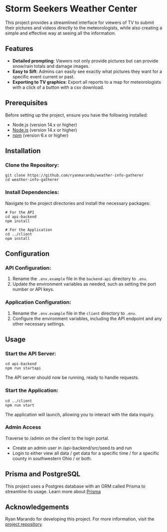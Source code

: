 # Storm Seekers Weather Center
This project provides a streamlined interface for viewers of TV to submit their pictures and videos directly to the meteorologists, while also creating a simple and effective way at seeing all the information.

## Features
- **Detailed prompting**: Viewers not only provide pictures but can provide snow/rain totals and damage images.
- **Easy to Sift**: Admins can easily see exactly what pictures they want for a specific event current or past.
- **Exporting to TV graphics**: Export all reports to a map for meteorologists with a click of a button with a csv download. 

## Prerequisites
Before setting up the project, ensure you have the following installed:
- Node.js (version 14.x or higher)
- [Node.js](https://nodejs.org/en) (version 14.x or higher)
- [npm](https://www.npmjs.com/) (version 6.x or higher)

## Installation
### Clone the Repository:
```
git clone https://github.com/ryanmarando/weather-info-gatherer
cd weather-info-gatherer
```
### Install Dependencies:
Navigate to the project directories and install the necessary packages:
```
# For the API
cd api-backend
npm install

# For the Application
cd ../client
npm install
```
## Configuration
### API Configuration:
1. Rename the `.env.example` file in the `backend-api` directory to `.env`.
2. Update the environment variables as needed, such as setting the port number or API keys.

### Application Configuration:
1. Rename the `.env.example` file in the `client` directory to `.env`.
2. Configure the environment variables, including the API endpoint and any other necessary settings.

## Usage
### Start the API Server:
```
cd api-backend
npm run startapi
```
The API server should now be running, ready to handle requests.

### Start the Application:
```
cd ../client
npm run start
```
The application will launch, allowing you to interact with the data inquiry. 

### Admin Access
Traverse to /admin on the client to the login portal.
- Create an admin user in /api-backend/src/seed.ts and run
- Login to either view all data / get data for a specific time / for a specific county in southwestern Ohio / or both.

## Prisma and PostgreSQL
This project uses a Postgres database with an ORM called Prisma to streamline its usage. Learn more about [Prisma](https://www.prisma.io/)

## Acknowledgements
Ryan Marando for developing this project.
For more information, visit the [project repository](https://github.com/ryanmarando/weather-info-gatherer).

